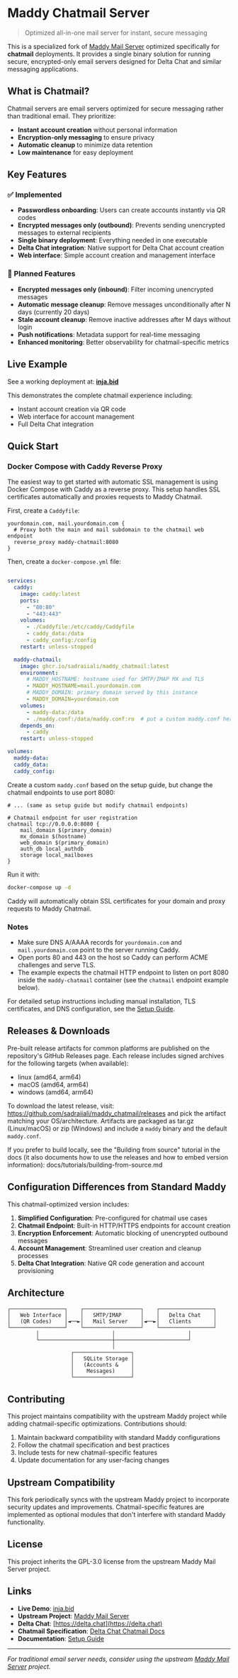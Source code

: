 # Maddy Chatmail Server
> Optimized all-in-one mail server for instant, secure messaging

This is a specialized fork of [Maddy Mail Server](https://github.com/foxcpp/maddy) optimized specifically for **chatmail** deployments. It provides a single binary solution for running secure, encrypted-only email servers designed for Delta Chat and similar messaging applications.

## What is Chatmail?

Chatmail servers are email servers optimized for secure messaging rather than traditional email. They prioritize:
- **Instant account creation** without personal information
- **Encryption-only messaging** to ensure privacy
- **Automatic cleanup** to minimize data retention
- **Low maintenance** for easy deployment

## Key Features

### ✅ Implemented
- **Passwordless onboarding**: Users can create accounts instantly via QR codes
- **Encrypted messages only (outbound)**: Prevents sending unencrypted messages to external recipients
- **Single binary deployment**: Everything needed in one executable
- **Delta Chat integration**: Native support for Delta Chat account creation
- **Web interface**: Simple account creation and management interface

### 🚧 Planned Features
- **Encrypted messages only (inbound)**: Filter incoming unencrypted messages
- **Automatic message cleanup**: Remove messages unconditionally after N days (currently 20 days)
- **Stale account cleanup**: Remove inactive addresses after M days without login
- **Push notifications**: Metadata support for real-time messaging
- **Enhanced monitoring**: Better observability for chatmail-specific metrics

## Live Example

See a working deployment at: **[inja.bid](https://inja.bid)**

This demonstrates the complete chatmail experience including:
- Instant account creation via QR code
- Web interface for account management
- Full Delta Chat integration

## Quick Start

### Docker Compose with Caddy Reverse Proxy

The easiest way to get started with automatic SSL management is using Docker Compose with Caddy as a reverse proxy. This setup handles SSL certificates automatically and proxies requests to Maddy Chatmail.

First, create a `Caddyfile`:

```
yourdomain.com, mail.yourdomain.com {
  # Proxy both the main and mail subdomain to the chatmail web endpoint
  reverse_proxy maddy-chatmail:8080
}
```

Then, create a `docker-compose.yml` file:

```yaml

services:
  caddy:
    image: caddy:latest
    ports:
      - "80:80"
      - "443:443"
    volumes:
      - ./Caddyfile:/etc/caddy/Caddyfile
      - caddy_data:/data
      - caddy_config:/config
    restart: unless-stopped

  maddy-chatmail:
    image: ghcr.io/sadraiiali/maddy_chatmail:latest
    environment:
      # MADDY_HOSTNAME: hostname used for SMTP/IMAP MX and TLS
      - MADDY_HOSTNAME=mail.yourdomain.com
      # MADDY_DOMAIN: primary domain served by this instance
      - MADDY_DOMAIN=yourdomain.com
    volumes:
      - maddy-data:/data
      - ./maddy.conf:/data/maddy.conf:ro  # put a custom maddy.conf here (chatmail endpoint on port 8080)
    depends_on:
      - caddy
    restart: unless-stopped

volumes:
  maddy-data:
  caddy_data:
  caddy_config:
```

Create a custom `maddy.conf` based on the setup guide, but change the chatmail endpoints to use port 8080:

```maddy
# ... (same as setup guide but modify chatmail endpoints)

# Chatmail endpoint for user registration
chatmail tcp://0.0.0.0:8080 {
    mail_domain $(primary_domain)
    mx_domain $(hostname)
    web_domain $(primary_domain)
    auth_db local_authdb
    storage local_mailboxes
}
```

Run it with:

```bash
docker-compose up -d
```

Caddy will automatically obtain SSL certificates for your domain and proxy requests to Maddy Chatmail.

### Notes

- Make sure DNS A/AAAA records for `yourdomain.com` and `mail.yourdomain.com` point to the server running Caddy.
- Open ports 80 and 443 on the host so Caddy can perform ACME challenges and serve TLS.
- The example expects the chatmail HTTP endpoint to listen on port 8080 inside the `maddy-chatmail` container (see the `chatmail` endpoint example below).

For detailed setup instructions including manual installation, TLS certificates, and DNS configuration, see the [Setup Guide](docs/chatmail-setup.md).

## Releases & Downloads

Pre-built release artifacts for common platforms are published on the repository's GitHub Releases page. Each release includes signed archives for the following targets (when available):
- linux (amd64, arm64)
- macOS (amd64, arm64)
- windows (amd64, arm64)

To download the latest release, visit: https://github.com/sadraiiali/maddy_chatmail/releases and pick the artifact matching your OS/architecture. Artifacts are packaged as tar.gz (Linux/macOS) or zip (Windows) and include a `maddy` binary and the default `maddy.conf`.

If you prefer to build locally, see the "Building from source" tutorial in the docs (it also documents how to use the releases and how to embed version information): docs/tutorials/building-from-source.md

## Configuration Differences from Standard Maddy

This chatmail-optimized version includes:

1. **Simplified Configuration**: Pre-configured for chatmail use cases
2. **Chatmail Endpoint**: Built-in HTTP/HTTPS endpoints for account creation
3. **Encryption Enforcement**: Automatic blocking of unencrypted outbound messages
4. **Account Management**: Streamlined user creation and cleanup processes
5. **Delta Chat Integration**: Native QR code generation and account provisioning

## Architecture

```
┌─────────────────┐    ┌──────────────────┐    ┌─────────────────┐
│   Web Interface │    │   SMTP/IMAP      │    │   Delta Chat    │
│   (QR Codes)    │◄──►│   Mail Server    │◄──►│   Clients       │
└─────────────────┘    └──────────────────┘    └─────────────────┘
         │                       │                       │
         └───────────────────────┼───────────────────────┘
                                 │
                    ┌──────────────────┐
                    │   SQLite Storage │
                    │   (Accounts &    │
                    │    Messages)     │
                    └──────────────────┘
```

## Contributing

This project maintains compatibility with the upstream Maddy project while adding chatmail-specific optimizations. Contributions should:

1. Maintain backward compatibility with standard Maddy configurations
2. Follow the chatmail specification and best practices
3. Include tests for new chatmail-specific features
4. Update documentation for any user-facing changes

## Upstream Compatibility

This fork periodically syncs with the upstream Maddy project to incorporate security updates and improvements. Chatmail-specific features are implemented as optional modules that don't interfere with standard Maddy functionality.

## License

This project inherits the GPL-3.0 license from the upstream Maddy Mail Server project.

## Links

- **Live Demo**: [inja.bid](https://inja.bid)
- **Upstream Project**: [Maddy Mail Server](https://github.com/foxcpp/maddy)
- **Delta Chat**: [https://delta.chat](https://delta.chat)
- **Chatmail Specification**: [Delta Chat Chatmail Docs](https://github.com/deltachat/chatmail)
- **Documentation**: [Setup Guide](docs/chatmail-setup.md)

---

*For traditional email server needs, consider using the upstream [Maddy Mail Server](https://github.com/foxcpp/maddy) project.*
